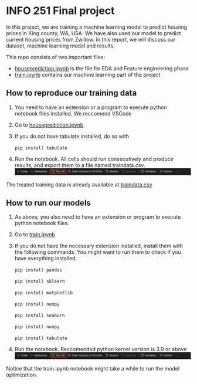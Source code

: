 # INFO 251 Final project

In this project, we are training a machine learning model to predict housing prices in King county, WA, USA. We have also used our model to predict current housing prices from Zwillow. In this report, we will discuss our dataset, machine learning model and results. 

This repo consists of two important files:
- [houseprediction.ipynb](houseprediction.ipynb) is the file for EDA and Feature engineering phase
- [train.ipynb](train.ipynb) contains our machine learning part of the project

## How to reproduce our training data

1. You need to have an extension or a program to execute python notebook files installed. We reccomend VSCode 

2. Go to [houseprediction.ipynb](houseprediction.ipynb)

3. If you do not have tabulate installed, do so with

     ```pip install tabulate```

4. Run the notebook. All cells should run consecutively and produce results, and export them to a file named traindata.csv.
![run notebook image](run.png "How to run notebook")

The treated training data is already available at [traindata.csv](traindata.csv)

## How to run our models

1. As above, you also need to have an extension or program to execute python notebook files.

2. Go to [train.ipynb](train.ipynb)

3. If you do not have the necessary extension installed, install them with the following commands. You might want to run them to check if you have everything installed.

    ```pip install pandas```

    ```pip install sklearn```

    ```pip install matplotlib```

    ```pip install numpy```

    ```pip install seaborn```

    ```pip install numpy```

    ```pip install tabulate```

4. Run the notebook. Reccomended python kernel version is 3.9 or above 
![run notebook image](run.png "How to run notebook")

Notice that the train.ipynb notebook might take a while to run the model optimization.